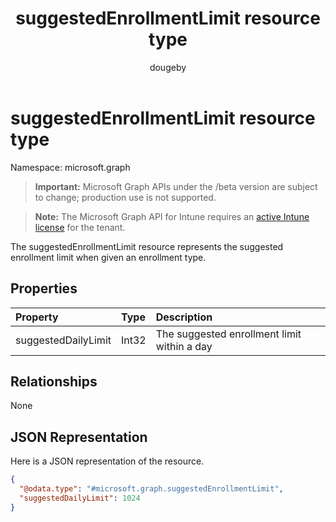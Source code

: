 ﻿---
title: "suggestedEnrollmentLimit resource type"
description: "The suggestedEnrollmentLimit resource represents the suggested enrollment limit when given an enrollment type."
author: "dougeby"
localization_priority: Normal
ms.prod: "intune"
doc_type: resourcePageType
---

# suggestedEnrollmentLimit resource type

Namespace: microsoft.graph

> **Important:** Microsoft Graph APIs under the /beta version are subject to change; production use is not supported.

> **Note:** The Microsoft Graph API for Intune requires an [active Intune license](https://go.microsoft.com/fwlink/?linkid=839381) for the tenant.

The suggestedEnrollmentLimit resource represents the suggested enrollment limit when given an enrollment type.

## Properties

| Property            | Type  | Description                                 |
| :------------------ | :---- | :------------------------------------------ |
| suggestedDailyLimit | Int32 | The suggested enrollment limit within a day |

## Relationships

None

## JSON Representation

Here is a JSON representation of the resource.

<!-- {
  "blockType": "resource",
  "@odata.type": "microsoft.graph.suggestedEnrollmentLimit"
}
-->

```json
{
  "@odata.type": "#microsoft.graph.suggestedEnrollmentLimit",
  "suggestedDailyLimit": 1024
}
```
